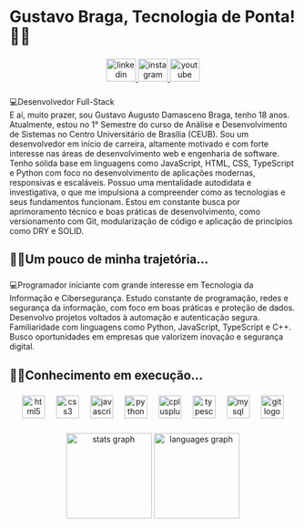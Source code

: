 <h1 align="left">Gustavo Braga, Tecnologia de Ponta! 👨‍💻</h1>

###

<div align="center">
  <a href="www.linkedin.com/in/gustavo-braga-477b60360" target="_blank">
    <img src="https://raw.githubusercontent.com/maurodesouza/profile-readme-generator/master/src/assets/icons/social/linkedin/default.svg" width="52" height="40" alt="linkedin logo"  />
  </a>
  <a href="https://www.instagram.com/gusta_.gtr/" target="_blank">
    <img src="https://raw.githubusercontent.com/maurodesouza/profile-readme-generator/master/src/assets/icons/social/instagram/default.svg" width="52" height="40" alt="instagram logo"  />
  </a>
  <a href="https://www.youtube.com/@gustavobraga3376" target="_blank">
    <img src="https://raw.githubusercontent.com/maurodesouza/profile-readme-generator/master/src/assets/icons/social/youtube/default.svg" width="52" height="40" alt="youtube logo"  />
  </a>
</div>

###

<p align="left">💻Desenvolvedor Full-Stack <br>E aí, muito prazer, sou Gustavo Augusto Damasceno Braga, tenho 18 anos. Atualmente, estou no 1° Semestre do curso de Análise e Desenvolvimento de Sistemas no Centro Universitário de Brasília (CEUB). Sou um desenvolvedor em início de carreira, altamente motivado e com forte interesse nas áreas de desenvolvimento web e engenharia de software. Tenho sólida base em linguagens como JavaScript, HTML, CSS, TypeScript e Python com foco no desenvolvimento de aplicações modernas, responsivas e escaláveis. Possuo uma mentalidade autodidata e investigativa, o que me impulsiona a compreender como as tecnologias e seus fundamentos funcionam. Estou em constante busca por aprimoramento técnico e boas práticas de desenvolvimento, como versionamento com Git, modularização de código e aplicação de princípios como DRY e SOLID.</p>

###

<h2 align="left">👨‍💻Um pouco de minha trajetória...</h2>

###

<p align="left">💻Programador iniciante com grande interesse em Tecnologia da Informação e Cibersegurança. Estudo constante de programação, redes e segurança da informação, com foco em boas práticas e proteção de dados. Desenvolvo projetos voltados à automação e autenticação segura. Familiaridade com linguagens como Python, JavaScript, TypeScript e C++. Busco oportunidades em empresas que valorizem inovação e segurança digital.</p>

###

<h2 align="left">👨‍💻Conhecimento em execução...</h2>

###

<div align="center">
  <img src="https://cdn.jsdelivr.net/gh/devicons/devicon/icons/html5/html5-original.svg" height="40" alt="html5 logo"  />
  <img width="12" />
  <img src="https://cdn.jsdelivr.net/gh/devicons/devicon/icons/css3/css3-original.svg" height="40" alt="css3 logo"  />
  <img width="12" />
  <img src="https://cdn.jsdelivr.net/gh/devicons/devicon/icons/javascript/javascript-original.svg" height="40" alt="javascript logo"  />
  <img width="12" />
  <img src="https://cdn.jsdelivr.net/gh/devicons/devicon/icons/python/python-original.svg" height="40" alt="python logo"  />
  <img width="12" />
  <img src="https://cdn.jsdelivr.net/gh/devicons/devicon/icons/cplusplus/cplusplus-original.svg" height="40" alt="cplusplus logo"  />
  <img width="12" />
  <img src="https://cdn.jsdelivr.net/gh/devicons/devicon/icons/typescript/typescript-original.svg" height="40" alt="typescript logo"  />
  <img width="12" />
  <img src="https://cdn.jsdelivr.net/gh/devicons/devicon/icons/mysql/mysql-original.svg" height="40" alt="mysql logo"  />
  <img width="12" />
  <img src="https://cdn.jsdelivr.net/gh/devicons/devicon/icons/git/git-original.svg" height="40" alt="git logo"  />
</div>

###

<div align="center">
  <img src="https://github-readme-stats.vercel.app/api?username=GustavoBraga70&hide_title=false&hide_rank=false&show_icons=true&include_all_commits=true&count_private=true&disable_animations=false&theme=dark&locale=en&hide_border=false&order=1" height="150" alt="stats graph"  />
  <img src="https://github-readme-stats.vercel.app/api/top-langs?username=GustavoBraga70&locale=en&hide_title=false&layout=compact&card_width=320&langs_count=5&theme=dark&hide_border=false&order=2" height="150" alt="languages graph"  />
</div>

###
